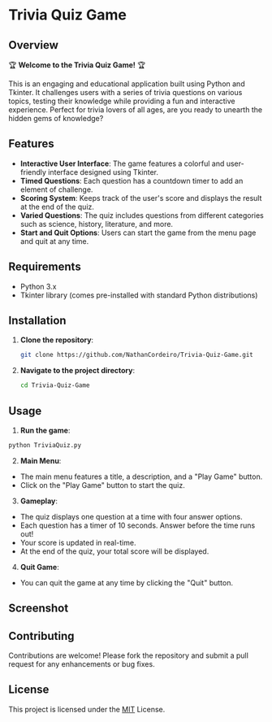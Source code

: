 # Trivia Quiz Game

## Overview
🏆 **Welcome to the Trivia Quiz Game!** 🏆

This is an engaging and educational application built using Python and Tkinter. It challenges users with a series of trivia questions on various topics, testing their knowledge while providing a fun and interactive experience. Perfect for trivia lovers of all ages, are you ready to unearth the hidden gems of knowledge?

## Features

- **Interactive User Interface**: The game features a colorful and user-friendly interface designed using Tkinter.
- **Timed Questions**: Each question has a countdown timer to add an element of challenge.
- **Scoring System**: Keeps track of the user's score and displays the result at the end of the quiz.
- **Varied Questions**: The quiz includes questions from different categories such as science, history, literature, and more.
- **Start and Quit Options**: Users can start the game from the menu page and quit at any time.

## Requirements

- Python 3.x
- Tkinter library (comes pre-installed with standard Python distributions)

## Installation
1. **Clone the repository**:
   ```sh
   git clone https://github.com/NathanCordeiro/Trivia-Quiz-Game.git
   ```
2. **Navigate to the project directory**:
   ```sh
   cd Trivia-Quiz-Game
   ```

## Usage
1. **Run the game**:
  ```sh
  python TriviaQuiz.py
  ```
2. **Main Menu**:
- The main menu features a title, a description, and a "Play Game" button.
- Click on the "Play Game" button to start the quiz.
3. **Gameplay**:
- The quiz displays one question at a time with four answer options.
- Each question has a timer of 10 seconds. Answer before the time runs out!
- Your score is updated in real-time.
- At the end of the quiz, your total score will be displayed.
4. **Quit Game**:
- You can quit the game at any time by clicking the "Quit" button.

## Screenshot

## Contributing
Contributions are welcome! Please fork the repository and submit a pull request for any enhancements or bug fixes.

## License
This project is licensed under the [MIT](LICENSE) License.
